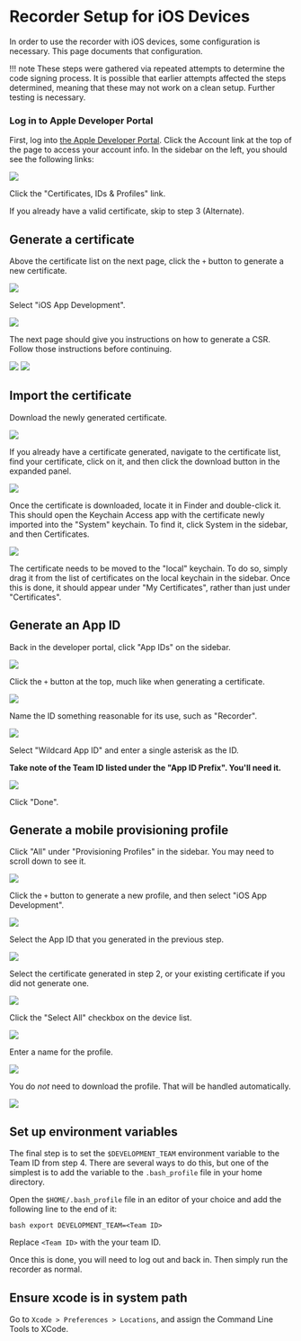 # Recorder Setup for iOS Devices

In order to use the recorder with iOS devices, some configuration is necessary. This page documents that configuration.

!!! note
    These steps were gathered via repeated attempts to determine the code signing process. It is possible that earlier attempts affected the steps determined, meaning that these may not work on a clean setup. Further testing is necessary.

### Log in to Apple Developer Portal

First, log into [the Apple Developer Portal](https://developer.apple.com/). Click the Account link at the top of the page to access your account info. In the sidebar on the left, you should see the following links:

<img src="../ios/01.png" style="max-width:600px;max-height:480px" />

Click the "Certificates, IDs & Profiles" link.

If you already have a valid certificate, skip to step 3 (Alternate).

## Generate a certificate

Above the certificate list on the next page, click the `+` button to generate a new certificate.

<img src="../ios/02.png" style="max-width:600px;max-height:480px" />

Select "iOS App Development".

<img src="../ios/03.png" style="max-width:600px;max-height:480px" />

The next page should give you instructions on how to generate a CSR. Follow those instructions before continuing.

<img src="../ios/04.png" style="max-width:600px;max-height:480px" />

<img src="../ios/05.png" style="max-width:600px;max-height:480px" />

## Import the certificate

Download the newly generated certificate.

<img src="../ios/06.png" style="max-width:600px;max-height:480px" />

If you already have a certificate generated, navigate to the certificate list, find your certificate, click on it, and then click the download button in the expanded panel.

<img src="../ios/07.png" style="max-width:600px;max-height:480px" />

Once the certificate is downloaded, locate it in Finder and double-click it. This should open the Keychain Access app with the certificate newly imported into the "System" keychain. To find it, click System in the sidebar, and then Certificates.

<img src="../ios/08.png" style="max-width:600px;max-height:480px" />

The certificate needs to be moved to the "local" keychain. To do so, simply drag it from the list of certificates on the local keychain in the sidebar. Once this is done, it should appear under "My Certificates", rather than just under "Certificates".

## Generate an App ID

Back in the developer portal, click "App IDs" on the sidebar.

<img src="../ios/10.png" style="max-width:600px;max-height:480px" />

Click the `+` button at the top, much like when generating a certificate.

<img src="../ios/09.png" style="max-width:600px;max-height:480px" />

Name the ID something reasonable for its use, such as "Recorder".

<img src="../ios/11.png" style="max-width:600px;max-height:480px" />

Select "Wildcard App ID" and enter a single asterisk as the ID.

**Take note of the Team ID listed under the "App ID Prefix". You'll need it.**

<img src="../ios/12.png" style="max-width:600px;max-height:480px" />

Click "Done".

## Generate a mobile provisioning profile

Click "All" under "Provisioning Profiles" in the sidebar. You may need to scroll down to see it.

<img src="../ios/13.png" style="max-width:600px;max-height:480px" />

Click the `+` button to generate a new profile, and then select "iOS App Development".

<img src="../ios/14.png" style="max-width:600px;max-height:480px" />

Select the App ID that you generated in the previous step.

<img src="../ios/15.png" style="max-width:600px;max-height:480px" />

Select the certificate generated in step 2, or your existing certificate if you did not generate one.

<img src="../ios/16.png" style="max-width:600px;max-height:480px" />

Click the "Select All" checkbox on the device list.

<img src="../ios/17.png" style="max-width:600px;max-height:480px" />

Enter a name for the profile.

<img src="../ios/18.png" style="max-width:600px;max-height:480px" />

You do *not* need to download the profile. That will be handled automatically.

<img src="../ios/19.png" style="max-width:600px;max-height:480px" />

## Set up environment variables

The final step is to set the `$DEVELOPMENT_TEAM` environment variable to the Team ID from step 4. There are several ways to do this, but one of the simplest is to add the variable to the `.bash_profile` file in your home directory.

Open the `$HOME/.bash_profile` file in an editor of your choice and add the following line to the end of it:

```
bash export DEVELOPMENT_TEAM=<Team ID>
```

Replace `<Team ID>` with the your team ID.

Once this is done, you will need to log out and back in. Then simply run the recorder as normal.

## Ensure xcode is in system path

Go to `Xcode > Preferences > Locations`, and assign the Command Line Tools to XCode.
